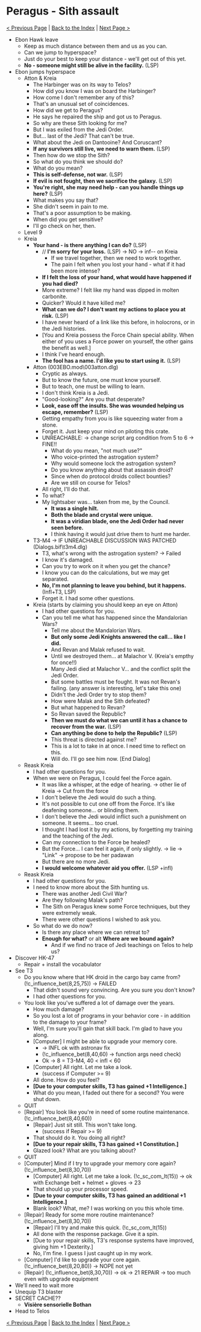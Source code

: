 # Peragus - Sith assault

[< Previous Page](../09_Peragus.md) |
[Back to the Index](../index.md) |
[Next Page >](../03_Telos/01_Telos.md)

- Ebon Hawk leave
    - Keep as much distance between them and us as you can.
    - Can we jump to hyperspace?
    - Just do your best to keep your distance - we'll get out of this yet.
    - **No - someone might still be alive in the facility.** (LSP)
- Ebon jumps hyperspace
    - Atton & Kreia
        - The Harbinger was on its way to Telos?
        - How did you know I was on board the Harbinger?
        - How come I don't remember any of this?
        - That's an unusual set of coincidences.
        - How did we get to Peragus?
        - He says he repaired the ship and got us to Peragus.
        - So why are these Sith looking for me?
        - But I was exiled from the Jedi Order.
        - But... last of the Jedi? That can't be true.
        - What about the Jedi on Dantooine? And Coruscant?
        - **If any survivors still live, we need to warn them.** (LSP)
        - Then how do we stop the Sith?
        - So what do you think we should do?
        - What do you mean?
        - **This is self-defense, not war.** (LSP)
        - **If evil is not fought, then we sacrifice the galaxy.** (LSP)
        - **You're right, she may need help - can you handle things up here?** (LSP)
        - What makes you say that?
        - She didn't seem in pain to me.
        - That's a poor assumption to be making.
        - When did you get sensitive?
        - I'll go check on her, then.
    - Level 9
    - Kreia
        - **Your hand - is there anything I can do?** (LSP)
            - // **I'm sorry for your loss.** (LSP) -> NO -> inf-- on Kreia
                - If we travel together, then we need to work together.
                - The pain I felt when you lost your hand - what if it had been more intense?
            - **If I felt the loss of your hand, what would have happened if you had died?**
            - More extreme? I felt like my hand was dipped in molten carbonite.
            - Quicker? Would it have killed me?
            - **What can we do? I don't want my actions to place you at risk.** (LSP)
            - I have never heard of a link like this before, in holocrons, or in the Jedi histories.
            - [You and Kreia possess the Force Chain special ability. When either of you uses a Force power on yourself, the other gains the benefit as well.]
            - I think I've heard enough.
            - **The fool has a name. I'd like you to start using it.** (LSP)
        - Atton (003EBO.mod\003atton.dlg)
            - Cryptic as always.
            - But to know the future, one must know yourself.
            - But to teach, one must be willing to learn.
            - I don't think Kreia is a Jedi.
            - "Good-looking?" Are you that desperate?
            - **Look, ease off the insults. She was wounded helping us escape, remember?** (LSP)
            - Getting empathy from you is like squeezing water from a stone.
            - Forget it. Just keep your mind on piloting this crate.
            - UNREACHABLE: -> change script arg condition from 5 to 6 -> FINE!!
                - What do you mean, "not much use?"
                - Who voice-printed the astrogation system?
                - Why would someone lock the astrogation system?
                - Do you know anything about that assassin droid?
                - Since when do protocol droids collect bounties?
                - Are we still on course for Telos?
            - All right, I'll do that.
            - To what?
            - My lightsaber was... taken from me, by the Council.
                - **It was a single hilt.**
                - **Both the blade and crystal were unique.**
                - **It was a viridian blade, one the Jedi Order had never seen before.**
                - I think having it would just drive them to hunt me harder.
        - T3-M4 -> IF UNREACHABLE DISCUSSION WAS PATCHED (Dialogs.bif\t3m4.dlg)
            - T3, what's wrong with the astrogation system? -> Failed
            - I know it's damaged.
            - Can you try to work on it when you get the chance?
            - I know you can do the calculations, but we may get separated.
            - **No, I'm not planning to leave you behind, but it happens.** (Infl+T3, LSP)
            - Forget it. I had some other questions.
        - Kreia (starts by claiming you should keep an eye on Atton)
            - I had other questions for you.
            - Can you tell me what has happened since the Mandalorian Wars?
                - Tell me about the Mandalorian Wars.
                - **But only some Jedi Knights answered the call... like I did.**
                - And Revan and Malak refused to wait.
                - Until we destroyed them... at Malachor V. (Kreia's empthy for once!!)
                - Many Jedi died at Malachor V... and the conflict split the Jedi Order.
                - But some battles must be fought. It was not Revan's failing. (any answer is interesting, let's take this one)
                - Didn't the Jedi Order try to stop them?
                - How were Malak and the Sith defeated?
                - But what happened to Revan?
                - So Revan saved the Republic?
                - **Then we must do what we can until it has a chance to recover from the war.** (LSP)
                - **Can anything be done to help the Republic?** (LSP)
                - This threat is directed against me?
                - This is a lot to take in at once. I need time to reflect on this.
                - Will do. I'll go see him now. [End Dialog]
    - Reask Kreia
        - I had other questions for you.
        - When we were on Peragus, I could feel the Force again.
            - It was like a whisper, at the edge of hearing. -> other lie of Kreia -> Cut from the force
            - I don't believe the Jedi would do such a thing.
            - It's not possible to cut one off from the Force. It's like deafening someone... or blinding them.
            - I don't believe the Jedi would inflict such a punishment on someone. It seems... too cruel.
            - I thought I had lost it by my actions, by forgetting my training and the teaching of the Jedi.
            - Can my connection to the Force be healed?
            - But the Force... I can feel it again, if only slightly. -> lie -> "Link" -> propose to be her padawan
            - But there are no more Jedi.
            - **I would welcome whatever aid you offer.** (LSP +infl)
    - Reask Kreia
        - I had other questions for you.
        - I need to know more about the Sith hunting us.
            - There was another Jedi Civil War?
            - Are they following Malak's path?
            - The Sith on Peragus knew some Force techniques, but they were extremely weak.
            - There were other questions I wished to ask you.
        - So what do we do now?
            - Is there any place where we can retreat to?
            - **Enough for what?** or alt **Where are we bound again?**
                - And if we find no trace of Jedi teachings on Telos to help us?
- Discover HK-47
    - Repair + install the vocabulator
- See T3
    - Do you know where that HK droid in the cargo bay came from? (!c_influence_bet(8,25,75)) -> FAILED
        - That didn't sound very convincing. Are you sure you don't know?
        - I had other questions for you.
    - You look like you've suffered a lot of damage over the years.
        - How much damage?
        - So you lost a lot of programs in your behavior core - in addition to the damage to your frame?
        - Well, I'm sure you'll gain that skill back. I'm glad to have you along.
        - [Computer] I might be able to upgrade your memory core.
            - -> INFL ok with astronav fix
            - (!c_influence_bet(8,40,60) -> function args need check)
            - Ok -> 8 = T3-M4, 40 < infl < 60
        - [Computer] All right. Let me take a look.
            - (success if Computer >= 9)
        - All done. How do you feel?
        - **[Due to your computer skills, T3 has gained +1 Intelligence.]**
        - What do you mean, I faded out there for a second? You were shut down.
    - QUIT
    - [Repair] You look like you're in need of some routine maintenance. (!c_influence_bet(8,40,60))
        - [Repair] Just sit still. This won't take long.
            - (success if Repair >= 9)
        - That should do it. You doing all right?
        - **[Due to your repair skills, T3 has gained +1 Constitution.]**
        - Glazed look? What are you talking about?
    - QUIT
    - [Computer] Mind if I try to upgrade your memory core again? (!c_influence_bet(8,30,70))
        - [Computer] All right. Let me take a look. (!c_sc_com_lt(15)) -> ok with Exchange belt + helmet + gloves -> 23
        - That should up your processor speed.
        - **[Due to your computer skills, T3 has gained an additional +1 Intelligence.]**
        - Blank look? What, me? I was working on you this whole time.
    - [Repair] Ready for some more routine maintenance? (!c_influence_bet(8,30,70))
        - [Repair] I'll try and make this quick. (!c_sc_com_lt(15))
        - All done with the response package. Give it a spin.
        - [Due to your repair skills, T3's response systems have improved, giving him +1 Dexterity.]
        - No, I'm fine. I guess I just caught up in my work.
    - [Computer] I'd like to upgrade your core again. (!c_influence_bet(8,20,80)) -> NOPE not yet
    - [Repair] (!c_influence_bet(8,30,70)) -> ok -> 21 REPAIR -> too much even with upgrade equipment
- We'll need to wait more
- Unequip T3 blaster
- SECRET CACHE?? 
  - **Visière sensorielle Bothan**
- Head to Telos


[< Previous Page](../09_Peragus.md) |
[Back to the Index](../index.md) |
[Next Page >](../03_Telos/01_Telos.md)
